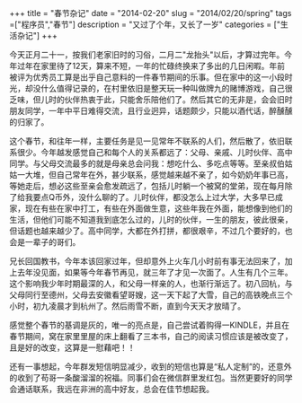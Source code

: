+++
title = "春节杂记"
date = "2014-02-20"
slug = "2014/02/20/spring"
tags =["程序员","春节"]
description = "又过了个年，又长了一岁"
categories = ["生活杂记"]
+++

今天正月二十一，按我们老家旧时的习俗，二月二"龙抬头"以后，才算过完年。今年过年在家里待了12天，算来不短，一年的忙碌终换来了多出的几日闲暇。年前被评为优秀员工算是出乎自己意料的一件春节期间的乐事。但在家中的这一小段时光，却没什么值得记录的，在村里依旧是整天玩一种叫做牌九的赌博游戏，自己很乏味，但儿时的伙伴热衷于此，只能舍乐陪他们了。然后其它的无非是，会会旧时朋友同学，一年中平日难得交流，且行业迥异，话题颇少，只能以酒代话，醉醺醺的归家了。


这个春节，和往年一样，主要任务是见一见常年不联系的人们，然后散了，依旧联系很少。今年越发感觉自己和每个人的关系都远了：父母、亲戚、儿时伙伴、高中同学。与父母交流最多的就是母亲总会问我：想吃什么、多吃点等等。至亲叔伯姑姑一大堆，但自己常年在外，甚少联系，感觉越来越不亲了，如今奶奶年事已高，等她走后，想必这些至亲会愈发疏远了，包括儿时躺一个被窝的堂弟，现在每月除了给我要点Q币外，没什么聊的了。儿时伙伴，都没怎么上过大学，大多早已成家，现在有些在家中打工，有些在外面做生意，这些年我在外面，能想像到他们的生活，但他们可能不知道我到底怎么过的，儿时的伙伴，一生的朋友，彼此很亲，但话题也越来越少了。高中同学，大都在外打拼，都很艰辛，不过几个要好的，也会是一辈子的哥们。

兄长回国教书，今年本该回家过年，但却意外上火车几小时前有事无法回来了，加上去年没见面，如果等今年春节再见，就三年了才见一次面了。人生有几个三年。这个影响我少年时期最深的人，和父母一样亲的人，也渐行渐远了。初八回杭，与父母同行至德州，父母去安徽看望哥嫂，这一天下起了大雪，自己的高铁晚点三个小时，初九凌晨才到杭州了。然后雨雪不断，直到今天天才放晴了。

感觉整个春节的基调是灰的，唯一的亮点是，自己尝试着购得一KINDLE，并且在春节期间，窝在家里里屋的床上翻看了三本书，自己的阅读习惯应该是被改变了，且是好的改变，这算是一慰藉吧！！

还有一事想起，今年群发短信明显减少，收到的短信也算是“私人定制”的，还意外的收到了苟哥一条酸溜溜的祝福。同事们会在微信群里发红包。当然更要好的同学会通话联系，我远在非洲的高中好友，总会在佳节想起我。
